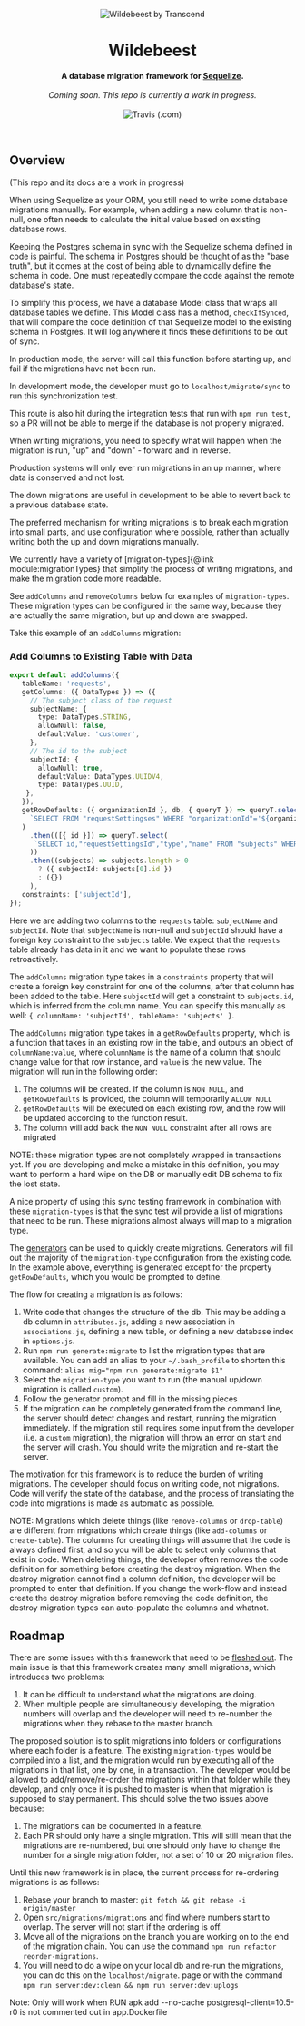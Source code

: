 <p align="center">
  <img alt="Wildebeest by Transcend" src="https://user-images.githubusercontent.com/7354176/61022044-e3742500-a358-11e9-9cb2-122abb33e1b5.jpg"/>
</p>
<h1 align="center">Wildebeest</h1>
<p align="center">
  <strong>A database migration framework for <a href="http://docs.sequelizejs.com/">Sequelize</a>.</strong>
  <br /><br />
  <i>Coming soon. This repo is currently a work in progress.</i>
  <br /><br />
  <img href="https://travis-ci.com/transcend-io/wildebeest.svg?branch=master" alt="Travis (.com)" src="https://travis-ci.com/transcend-io/wildebeest.svg">
</p>
<br />

## Overview

(This repo and its docs are a work in progress)

When using Sequelize as your ORM, you still need to write some database migrations manually. For example, when adding a new column that is non-null, one often needs to calculate the initial value based on existing database rows.

Keeping the Postgres schema in sync with the Sequelize schema defined in code is painful. The schema in Postgres should be thought of as the "base truth", but it comes at the cost of being able to dynamically define the schema in code. One must repeatedly compare the code against the remote database's state.

To simplify this process, we have a database Model class that wraps all database tables we define. This Model class has a method, `checkIfSynced`, that will compare the code definition of that Sequelize model to the existing schema in Postgres. It will log anywhere it finds these definitions to be out of sync.

In production mode, the server will call this function before starting up, and fail if the migrations have not been run.

In development mode, the developer must go to `localhost/migrate/sync` to run this synchronization test.

This route is also hit during the integration tests that run with `npm run test`, so a PR will not be able to merge if the database is not properly migrated.

When writing migrations, you need to specify what will happen when the migration is run, "up" and "down" - forward and in reverse.

Production systems will only ever run migrations in an up manner, where data is conserved and not lost.

The down migrations are useful in development to be able to revert back to a previous database state.

The preferred mechanism for writing migrations is to break each migration into small parts, and use configuration where possible, rather than actually writing both the up and down migrations manually.

We currently have a variety of [migration-types]{@link module:migrationTypes} that simplify the process of writing migrations, and make the migration code more readable.

See `addColumns` and `removeColumns` below for examples of `migration-types`. These migration types can be configured in the same way, because they are actually the same migration, but up and down are swapped.

Take this example of an `addColumns` migration:

### Add Columns to Existing Table with Data

```ts
export default addColumns({
   tableName: 'requests',
   getColumns: ({ DataTypes }) => ({
     // The subject class of the request
     subjectName: {
       type: DataTypes.STRING,
       allowNull: false,
       defaultValue: 'customer',
     },
     // The id to the subject
     subjectId: {
       allowNull: true,
       defaultValue: DataTypes.UUIDV4,
       type: DataTypes.UUID,
    },
   }),
   getRowDefaults: ({ organizationId }, db, { queryT }) => queryT.select(
     `SELECT FROM "requestSettingses" WHERE "organizationId"='${organizationId}'`
   )
     .then(([{ id }]) => queryT.select(
      `SELECT id,"requestSettingsId","type","name" FROM "subjects" WHERE "requestSettingsId"='${id}' AND "type"='customer'`
     ))
     .then((subjects) => subjects.length > 0
       ? ({ subjectId: subjects[0].id })
       : ({})
     ),
   constraints: ['subjectId'],
});
```

Here we are adding two columns to the `requests` table: `subjectName` and `subjectId`.
Note that `subjectName` is non-null and `subjectId` should have a foreign key constraint to the `subjects` table.
We expect that the `requests` table already has data in it and we want to populate these rows retroactively.

The `addColumns` migration type takes in a `constraints` property that will create a foreign key constraint for one of the columns,
after that column has been added to the table. Here `subjectId` will get a constraint to `subjects.id`,
which is inferred from the column name. You can specify this manually as well: `{ columnName: 'subjectId', tableName: 'subjects' }`.

The `addColumns` migration type takes in a `getRowDefaults` property, which is a function that takes in an existing row in the table,
and outputs an object of `columnName:value`, where `columnName` is the name of a column that should change value for that row instance,
and `value` is the new value. The migration will run in the following order:

1. The columns will be created. If the column is `NON NULL`, and `getRowDefaults` is provided, the column will temporarily `ALLOW NULL`
2. `getRowDefaults` will be executed on each existing row, and the row will be updated according to the function result.
3. The column will add back the `NON NULL` constraint after all rows are migrated

NOTE: these migration types are not completely wrapped in transactions yet. If you are developing and make a mistake in this definition,
you may want to perform a hard wipe on the DB or manually edit DB schema to fix the lost state.

A nice property of using this sync testing framework in combination with these `migration-types` is that the sync test wil provide a
list of migrations that need to be run. These migrations almost always will map to a migration type.

The [generators](https://github.com/transcend-io/wildebeest/tree/master/generators) can be used to quickly create migrations.
Generators will fill out the majority of the `migration-type` configuration from the existing code.
In the example above, everything is generated except for the property `getRowDefaults`, which you would be prompted to define.

The flow for creating a migration is as follows:

1. Write code that changes the structure of the db. This may be adding a db column in `attributes.js`,
     adding a new association in `associations.js`, defining a new table, or defining a new database index in `options.js`.
2. Run `npm run generate:migrate` to list the migration types that are available. You can add an alias to your `~/.bash_profile`
     to shorten this command: `alias mig="npm run generate:migrate $1"`
3. Select the `migration-type` you want to run (the manual up/down migration is called `custom`).
4. Follow the generator prompt and fill in the missing pieces
5. If the migration can be completely generated from the command line, the server should detect changes and restart,
     running the migration immediately. If the migration still requires some input from the developer (i.e. a `custom` migration),
     the migration will throw an error on start and the server will crash. You should write the migration and re-start the server.

The motivation for this framework is to reduce the burden of writing migrations. The developer should focus on writing code, not migrations.
Code will verify the state of the database, and the process of translating the code into migrations is made as automatic as possible.

NOTE: Migrations which delete things (like `remove-columns` or `drop-table`) are different from migrations which
create things (like `add-columns` or `create-table`). The columns for creating things will assume that the code is always
defined first, and so you will be able to select only columns that exist in code. When deleting things,
the developer often removes the code definition for something before creating the destroy migration.
When the destroy migration cannot find a column definition, the developer will be prompted to enter that definition.
If you change the work-flow and instead create the destroy migration before removing the code definition,
the destroy migration types can auto-populate the columns and whatnot.

## Roadmap

There are some issues with this framework that need to be [fleshed out](https://github.com/transcend-io/wildebeest/issues/3).
The main issue is that this framework creates many small migrations, which introduces two problems:

1. It can be difficult to understand what the migrations are doing.
2. When multiple people are simultaneously developing, the migration numbers will overlap and the developer will need to re-number the migrations when they rebase to the master branch.

The proposed solution is to split migrations into folders or configurations where each folder is a feature.
The existing `migration-types` would be compiled into a list, and the migration would run by executing all of the migrations in that list,
one by one, in a transaction. The developer would be allowed to add/remove/re-order the migrations within that folder while they develop,
and only once it is pushed to master is when that migration is supposed to stay permanent. This should solve the two issues above because:

1. The migrations can be documented in a feature.
2. Each PR should only have a single migration. This will still mean that the migrations are re-numbered, but one should
     only have to change the number for a single migration folder, not a set of 10 or 20 migration files.

Until this new framework is in place, the current process for re-ordering migrations is as follows:

1. Rebase your branch to master: `git fetch && git rebase -i origin/master`
2. Open `src/migrations/migrations` and find where numbers start to overlap. The server will not start if the ordering is off.
3. Move all of the migrations on the branch you are working on to the end of the migration chain. You can use the command `npm run refactor reorder-migrations`.
4. You will need to do a wipe on your local db and re-run the migrations, you can do this on the `localhost/migrate`.
   page or with the command `npm run server:dev:clean && npm run server:dev:uplogs`

Note: Only will work when RUN apk add --no-cache postgresql-client=10.5-r0 is not commented out in app.Dockerfile
